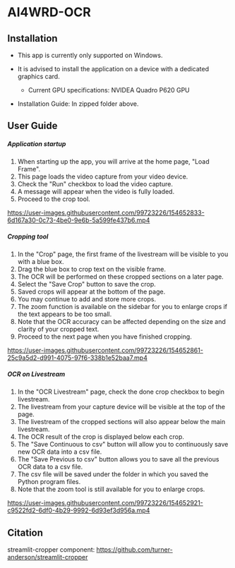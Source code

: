 # AI4WRD-OCR
## Installation
* This app is currently only supported on Windows.
* It is advised to install the application on a device with a dedicated graphics card.
    * Current GPU specifications: NVIDEA Quadro P620 GPU

* Installation Guide: In zipped folder above. 

## User Guide
##### Application startup
1. When starting up the app, you will arrive at the home page, "Load Frame". 
2. This page loads the video capture from your video device. 
3. Check the "Run" checkbox to load the video capture.
4. A message will appear when the video is fully loaded. 
5. Proceed to the crop tool.

https://user-images.githubusercontent.com/99723226/154652833-6d167a30-0c73-4be0-9e6b-5a599fe437b6.mp4




##### Cropping tool
1. In the "Crop" page, the first frame of the livestream will be visible to you with a blue box.
2. Drag the blue box to crop text on the visible frame. 
3. The OCR will be performed on these cropped sections on a later page. 
4. Select the "Save Crop" button to save the crop. 
5. Saved crops will appear at the bottom of the page. 
6. You may continue to add and store more crops. 
7. The zoom function is available on the sidebar for you to enlarge crops if the text appears to be too small. 
8. Note that the OCR accuracy can be affected depending on the size and clarity of your cropped text. 
9. Proceed to the next page when you have finished cropping. 

https://user-images.githubusercontent.com/99723226/154652861-25c9a5d2-d991-4075-97f6-338b1e52baa7.mp4



##### OCR on Livestream
1. In the "OCR Livestream" page, check the done crop checkbox to begin livestream.
2. The livestream from your capture device will be visible at the top of the page. 
3. The livestream of the cropped sections will also appear below the main livestream.
4. The OCR result of the crop is displayed below each crop. 
5. The "Save Continuous to csv" button will allow you to continuously save new OCR data into a csv file. 
6. The "Save Previous to csv" button allows you to save all the previous OCR data to a csv file. 
7. The csv file will be saved under the folder in which you saved the Python program files. 
8. Note that the zoom tool is still available for you to enlarge crops. 

https://user-images.githubusercontent.com/99723226/154652921-c9522fd2-6df0-4b29-9992-6d93ef3d956a.mp4




## Citation
streamlit-cropper component: https://github.com/turner-anderson/streamlit-cropper 





